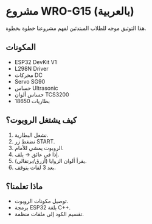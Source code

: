 # مشروع WRO-G15 (بالعربية)

هذا التوثيق موجه للطلاب المبتدئين لفهم مشروعنا خطوة بخطوة.

## المكونات
- ESP32 DevKit V1
- L298N Driver
- محركات DC
- Servo SG90
- حساس Ultrasonic
- حساس ألوان TCS3200
- بطاريات 18650

## كيف يشتغل الروبوت؟
1. نشغل البطارية.
2. نضغط زر START.
3. الروبوت يمشي للأمام.
4. إذا في عائق → يلف.
5. يقرأ ألوان الزوايا (أزرق/برتقالي).
6. بعد 3 لفات يتوقف.

## ماذا تعلمنا؟
- توصيل مكونات الروبوت.
- برمجة ESP32 بلغة C++.
- تقسيم الكود إلى ملفات منظمة.
